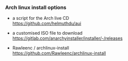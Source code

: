 ### Arch linux install options
- a script for the Arch live CD  
https://github.com/helmuthdu/aui

- a customised ISO file to download  
https://gitlab.com/anarchyinstaller/installer/-/releases

- Rawleenc / archlinux-install  
https://github.com/Rawleenc/archlinux-install
